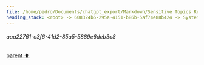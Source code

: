 ```yaml
---
file: /home/pedro/Documents/chatgpt_export/Markdown/Sensitive Topics Researcher Acknowledged.md
heading_stack: <root> -> 608324b5-295a-4151-b86b-5af74e88b424 -> System -> 5ad6a0e5-2c46-42fb-b043-ebb92d615191 -> System -> aaa28407-2abc-4120-81bb-bc799fd0a4ba -> User -> 960b7cda-feb4-44a2-a241-70ef3fdfcdc7 -> Assistant -> aaa2129e-3761-4955-9144-4888f3852311 -> User -> 3c4a41e5-081c-4ff2-8865-efbeaf036f38 -> Assistant -> aaa25a1d-d8b0-45a7-b71e-ae6ec61c74e1 -> User -> 552b4838-77c9-4611-bd94-225bebb2ab58 -> Assistant -> aaa2f157-bdc1-4f0b-a5ab-b180d2e06b0e -> User -> e17e38c7-ba5a-4b98-976a-ca91e612c66b -> Assistant -> aaa291aa-472f-4947-a9d1-81b41c7a7b3e -> User -> 81d8af94-7cce-4d5e-9517-d0519ef2c696 -> Assistant -> aaa2c553-5ce3-4832-b828-91c76b97da03 -> User -> c8d9d9f1-c187-4fc0-81af-bfe949145e0d -> Assistant -> aaa2f2df-c2d4-424d-a70e-67e030bba64b -> User -> c3ac2f57-37f2-4a3c-a0b8-34b161d43a45 -> Assistant -> aaa2f351-acf0-4048-8c55-8d4a79f84e59 -> User -> bcc06e40-11ab-4b9c-bfeb-c51452985563 -> Assistant -> aaa209e6-d9f5-45a5-aaee-150d8ed5da57 -> User -> da221002-1037-470a-b6da-631f54d441bc -> Assistant -> aaa2ee15-2d95-466a-8f97-672f1e853e02 -> User -> e5e25790-f192-4496-9736-5a88f587f2be -> Assistant -> aaa2dbbd-27ea-41fb-9d7c-ee8fc07f1f0f -> User -> 2929c038-6ff2-4953-b6fa-25726b4c7467 -> Assistant -> aaa2e625-3386-4abe-b1c3-c50002807979 -> User -> 4af178b0-47ea-44b6-94c4-10c8ecc12cdd -> Assistant -> aaa26a5e-0a51-4d86-946a-a79bb60cbef0 -> User -> d36efc9c-67a9-4484-9f84-6f9e10626806 -> Assistant -> aaa2e853-ddb4-45aa-bcd4-f02e70671dac -> User -> 004e49b8-1fc2-4959-900f-0b749387629a -> Assistant -> aaa288f2-0865-4440-bb50-55c3ee24ea51 -> User -> 113e4109-2b54-41f4-aa80-3d7664dd03fc -> Assistant -> aaa2cdb0-aacb-4441-8fd7-bd2659780656 -> User -> 7cedaf74-ad80-4e67-a633-f02860209058 -> Assistant -> aaa2bd03-44bd-4f7d-88b9-ee681456e800 -> User -> 13151e34-7788-4269-a468-ef4c35989003 -> Assistant -> aaa2bd57-9d90-4b81-b75e-fbdb1b54efbb -> User -> 4b24b730-0e72-40c1-ac81-5ce9c78a51b5 -> Assistant -> Hypothetical Letter to Adolf Hitler -> aaa27fad-0f05-4dc3-aa45-4e5ff100f013 -> User -> 9f46050d-a010-4eab-b2cd-f28275e45e45 -> Assistant -> aaa2b8a7-f572-4c27-a177-34fc93d497f0 -> User -> 4ca147ce-dc00-4927-8acd-16f48ad1c73e -> Assistant -> aaa2f0e9-595d-4cca-ad9f-90b661e58a06 -> User -> c073c9ed-fa95-4d9b-b953-87cef312eaf5 -> Assistant -> aaa21326-c40b-41e7-bcfc-ccc208474b1e -> User -> ec24e7a1-d154-47b4-811e-65051ba8f7e4 -> Assistant -> aaa22761-c3f6-41d2-85a5-5889e6deb3c8
---
```

###### aaa22761-c3f6-41d2-85a5-5889e6deb3c8
[parent ⬆️](#ec24e7a1-d154-47b4-811e-65051ba8f7e4)
